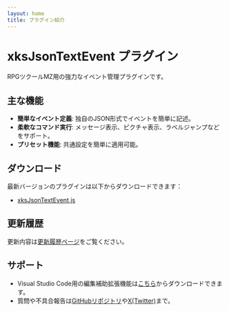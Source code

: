 ```yaml
---
layout: home
title: プラグイン紹介
---
```


# xksJsonTextEvent プラグイン

RPGツクールMZ用の強力なイベント管理プラグインです。

## 主な機能
- **簡単なイベント定義**: 独自のJSON形式でイベントを簡単に記述。
- **柔軟なコマンド実行**: メッセージ表示、ピクチャ表示、ラベルジャンプなどをサポート。
- **プリセット機能**: 共通設定を簡単に適用可能。

## ダウンロード
最新バージョンのプラグインは以下からダウンロードできます：

- [xksJsonTextEvent.js](xksJsonTextEvent.js)

## 更新履歴
更新内容は[更新履歴ページ](CHANGELOG/)をご覧ください。

## サポート
- Visual Studio Code用の編集補助拡張機能は[こちら](https://marketplace.visualstudio.com/items?itemName=xks.vscode-jte-extension)からダウンロードできます。
- 質問や不具合報告は[GitHubリポジトリ](https://github.com/xkslab/vscode-jte-extension)や[X(Twitter)](https://x.com/xks1620684)まで。
